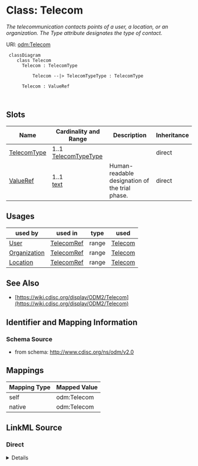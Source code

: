 # Class: Telecom


_The telecommunication contacts points of a user, a location, or an organization. The Type attribute designates the type of contact._





URI: [odm:Telecom](http://www.cdisc.org/ns/odm/v2.0/Telecom)



```mermaid
 classDiagram
    class Telecom
      Telecom : TelecomType
        
          Telecom --|> TelecomTypeType : TelecomType
        
      Telecom : ValueRef
        
      
```




<!-- no inheritance hierarchy -->


## Slots

| Name | Cardinality and Range | Description | Inheritance |
| ---  | --- | --- | --- |
| [TelecomType](TelecomType.md) | 1..1 <br/> [TelecomTypeType](TelecomTypeType.md) |  | direct |
| [ValueRef](ValueRef.md) | 1..1 <br/> [text](text.md) | Human-readable designation of the trial phase. | direct |





## Usages

| used by | used in | type | used |
| ---  | --- | --- | --- |
| [User](User.md) | [TelecomRef](TelecomRef.md) | range | [Telecom](Telecom.md) |
| [Organization](Organization.md) | [TelecomRef](TelecomRef.md) | range | [Telecom](Telecom.md) |
| [Location](Location.md) | [TelecomRef](TelecomRef.md) | range | [Telecom](Telecom.md) |






## See Also

* [https://wiki.cdisc.org/display/ODM2/Telecom](https://wiki.cdisc.org/display/ODM2/Telecom)

## Identifier and Mapping Information







### Schema Source


* from schema: http://www.cdisc.org/ns/odm/v2.0





## Mappings

| Mapping Type | Mapped Value |
| ---  | ---  |
| self | odm:Telecom |
| native | odm:Telecom |





## LinkML Source

<!-- TODO: investigate https://stackoverflow.com/questions/37606292/how-to-create-tabbed-code-blocks-in-mkdocs-or-sphinx -->

### Direct

<details>
```yaml
name: Telecom
description: The telecommunication contacts points of a user, a location, or an organization.
  The Type attribute designates the type of contact.
from_schema: http://www.cdisc.org/ns/odm/v2.0
see_also:
- https://wiki.cdisc.org/display/ODM2/Telecom
slots:
- TelecomType
- ValueRef
slot_usage:
  TelecomType:
    name: TelecomType
    comments:
    - 'Required

      enum values:(Email | Pager | Phone | Fax | SMS | URL | Other)

      Values are aligned with FHIR ContactPoint/System data element.'
    domain_of:
    - Telecom
    range: TelecomTypeType
    required: true
  ValueRef:
    name: ValueRef
    comments:
    - 'Required

      range:text'
    domain_of:
    - TrialPhase
    - ParameterValue
    - Telecom
    - ItemData
    - Query
    range: text
    required: true
class_uri: odm:Telecom

```
</details>

### Induced

<details>
```yaml
name: Telecom
description: The telecommunication contacts points of a user, a location, or an organization.
  The Type attribute designates the type of contact.
from_schema: http://www.cdisc.org/ns/odm/v2.0
see_also:
- https://wiki.cdisc.org/display/ODM2/Telecom
slot_usage:
  TelecomType:
    name: TelecomType
    comments:
    - 'Required

      enum values:(Email | Pager | Phone | Fax | SMS | URL | Other)

      Values are aligned with FHIR ContactPoint/System data element.'
    domain_of:
    - Telecom
    range: TelecomTypeType
    required: true
  ValueRef:
    name: ValueRef
    comments:
    - 'Required

      range:text'
    domain_of:
    - TrialPhase
    - ParameterValue
    - Telecom
    - ItemData
    - Query
    range: text
    required: true
attributes:
  TelecomType:
    name: TelecomType
    comments:
    - 'Required

      enum values:(Email | Pager | Phone | Fax | SMS | URL | Other)

      Values are aligned with FHIR ContactPoint/System data element.'
    from_schema: http://www.cdisc.org/ns/odm/v2.0
    rank: 1000
    alias: TelecomType
    owner: Telecom
    domain_of:
    - Telecom
    range: TelecomTypeType
    required: true
  ValueRef:
    name: ValueRef
    description: Human-readable designation of the trial phase.
    comments:
    - 'Required

      range:text'
    from_schema: http://www.cdisc.org/ns/odm/v2.0
    rank: 1000
    identifier: false
    alias: ValueRef
    owner: Telecom
    domain_of:
    - TrialPhase
    - ParameterValue
    - Telecom
    - ItemData
    - Query
    range: text
    required: true
class_uri: odm:Telecom

```
</details>